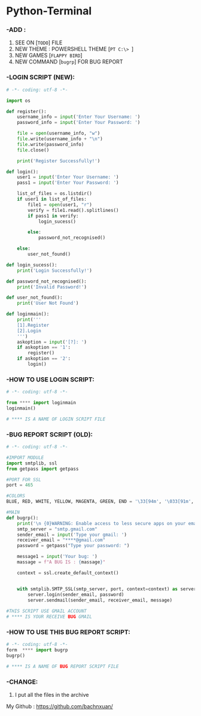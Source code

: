 # Python-Terminal
### -ADD :
1. SEE ON [`TODO`] FILE
2. NEW THEME : POWERSHELL THEME [`PT C:\> `] 
3. NEW GAMES [`FLAPPY BIRD`]
4. NEW COMMAND [`bugrp`] FOR BUG REPORT

### -LOGIN SCRIPT (NEW):
```python
# -*- coding: utf-8 -*-

import os

def register():
    username_info = input('Enter Your Username: ')
    password_info = input('Enter Your Password: ')

    file = open(username_info, "w")
    file.write(username_info + "\n")
    file.write(password_info)
    file.close()

    print('Register Successfully!')

def login():
    user1 = input('Enter Your Username: ')
    pass1 = input('Enter Your Password: ')

    list_of_files = os.listdir()
    if user1 in list_of_files:
        file1 = open(user1, "r")
        verify = file1.read().splitlines()
        if pass1 in verify:
            login_sucess()

        else:
            password_not_recognised()

    else:
        user_not_found()

def login_sucess():
    print('Login Successfully!') 

def password_not_recognised():
    print('Invalid Password!')

def user_not_found():
    print('User Not Found')

def loginmain():
    print('''
    [1].Register
    [2].Login
    ''')
    askoption = input('[?]: ')
    if askoption == '1':
        register()
    if askoption == '2':
        login()
```

### -HOW TO USE LOGIN SCRIPT:
```python
# -*- coding: utf-8 -*-

from **** import loginmain
loginmain()

# **** IS A NAME OF LOGIN SCRIPT FILE
```

### -BUG REPORT SCRIPT (OLD):
```python
# -*- coding: utf-8 -*-

#IMPORT MODULE
import smtplib, ssl
from getpass import getpass

#PORT FOR SSL
port = 465

#COLORS
BLUE, RED, WHITE, YELLOW, MAGENTA, GREEN, END = '\33[94m', '\033[91m', '\33[97m', '\33[93m', '\033[1;35m', '\033[1;32m', '\033[0m'

#MAIN
def bugrp():
	print('\n {0}WARNING: Enable access to less secure apps on your email account.{2} \n {1}https://www.google.com/settings/security/lesssecureapps{2}'.format(RED, GREEN, END))
	smtp_server = "smtp.gmail.com"
	sender_email = input('Type your gmail: ')
	receiver_email = "****@gmail.com"
	password = getpass("Type your password: ")

	message1 = input('Your bug: ')
	massage = f"A BUG IS : {massage}"

	context = ssl.create_default_context()


	with smtplib.SMTP_SSL(smtp_server, port, context=context) as server:
		server.login(sender_email, password)
		server.sendmail(sender_email, receiver_email, message)
		
#THIS SCRIPT USE GMAIL ACCOUNT 
# **** IS YOUR RECEIVE BUG GMAIL
```

### -HOW TO USE THIS BUG REPORT SCRIPT: 
```python
# -*- coding: utf-8 -*-
form  **** import bugrp
bugrp()

# **** IS A NAME OF BUG REPORT SCRIPT FILE
```

### -CHANGE:
1. I put all the files in the archive

My Github : https://github.com/bachnxuan/

